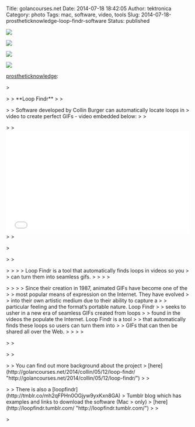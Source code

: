 Title: golancourses.net
Date: 2014-07-18 18:42:05
Author: tektronica
Category: photo
Tags: mac, software, video, tools
Slug: 2014-07-18-prostheticknowledge-loop-findr-software
Status: published

![](http://66.media.tumblr.com/65020612694dd76b1c09650b28b0d314/tumblr_n8terdZwhM1qav3uso1_500.gif)

![](http://67.media.tumblr.com/1e70bb86a756a38d7e137104db881b0f/tumblr_n8terdZwhM1qav3uso2_500.gif)

![](http://67.media.tumblr.com/6f4d3a7b578c4f5ab1da12e570fb0958/tumblr_n8terdZwhM1qav3uso3_500.gif)

![](http://66.media.tumblr.com/8166bbc8f1ca7e11482de0b1df2e3242/tumblr_n8terdZwhM1qav3uso4_500.gif)

[prostheticknowledge](http://prostheticknowledge.tumblr.com/post/91962626106/loop-findr-software-developed-by-collin-burger):

</p>
<p>
> </p>
>
> **Loop Findr**
>
> </p>
>
> Software developed by Collin Burger can automatically locate loops in
> video to create perfect GIFs - video embedded below:
>
> </p>
>
> <iframe frameborder="0" height="281" src="//player.vimeo.com/video/95074525" width="500"></iframe>
>
> </p>
> <p>
> > </p>
> >
> > Loop Findr is a tool that automatically finds loops in videos so you
> > can turn them into seamless gifs.
> >
> > </p>
> >
> > Since their creation in 1987, animated GIFs have become one of the
> > most popular means of expression on the Internet. They have evolved
> > into their own artistic medium due to their ability to capture a
> > particular feeling and the format’s portable nature. Loop Findr
> > seeks to usher in a new era of seamless GIFs created from loops
> > found in the videos the populate the Internet. Loop Findr is a tool
> > that automatically finds these loops so users can turn them into
> > GIFs that can then be shared all over the Web.
> >
> > </p>
> > <p>
>
> </p>
>
> You can find out more background about the project
> [here](http://golancourses.net/2014/collin/05/12/loop-findr/ "http://golancourses.net/2014/collin/05/12/loop-findr/")
>
> </p>
>
> There is also a [loopfindr](http://tmblr.co/mh2qFPHn0OGjyw9yxKxn8GA)
> Tumblr blog which has examples and links to download the software (Mac
> only)
> [here](http://loopfindr.tumblr.com/ "http://loopfindr.tumblr.com/")
>
> </p>
> <p>

</p>

</p>

